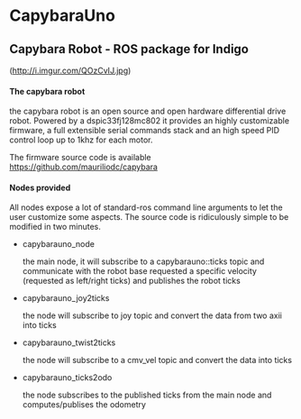 # CapybaraUno
## Capybara Robot - ROS package for Indigo 
(http://i.imgur.com/QOzCvIJ.jpg)
#### The capybara robot
the capybara robot is an open source and open hardware differential drive robot. Powered by a dspic33fj128mc802 it provides an highly customizable firmware, a full extensible serial commands stack and an high speed PID control loop up to 1khz for each motor.

The firmware source code is available https://github.com/mauriliodc/capybara

#### Nodes provided
All nodes expose a lot of standard-ros command line arguments to let the user customize some aspects. The source code is ridiculously simple to be modified in two minutes.

* capybarauno_node

  the main node, it will subscribe to a capybarauno::ticks topic and communicate with the robot base requested a specific velocity (requested as left/right ticks) and publishes the robot ticks
* capybarauno_joy2ticks

  the node will subscribe to joy topic and convert the data from two axii into ticks
* capybarauno_twist2ticks

  the node will subscribe to a cmv_vel topic and convert the data into ticks
* capybarauno_ticks2odo

  the node subscribes to the published ticks from the main node and computes/publises the odometry

